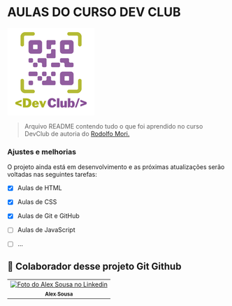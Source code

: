 # AULAS DO CURSO DEV CLUB


<img src="assets/devclub.png" alt="exemplo imagem">

> Arquivo README contendo tudo o que foi aprendido no curso DevClub de autoria do <a href="https://github.com/rodolfomori">Rodolfo Mori.</a>
### Ajustes e melhorias

O projeto ainda está em desenvolvimento e as próximas atualizações serão voltadas nas seguintes tarefas:

- [x] Aulas de HTML
- [x] Aulas de CSS
- [x] Aulas de Git e GitHub
- [ ] Aulas de JavaScript
- [ ] ...


## 🤝 Colaborador desse projeto Git Github

<table>
  <tr>
    <td align="center">
      <a href="https://www.linkedin.com/in/alex-sousa-94101a21a/">
        <img src="https://media-exp1.licdn.com/dms/image/C5603AQHx-bKNO_ru-g/profile-displayphoto-shrink_800_800/0/1631327657494?e=1648684800&v=beta&t=nxT0yMN1Emf4ReKug6z3Qeu07QvpnPKCFEWR_W8Rbrk" width="150px;" alt="Foto do Alex Sousa no Linkedin"/><br>
        <sub>
          <b>Alex Sousa</b>
        </sub>
      </a>
    </td>
  </tr>
</table>
